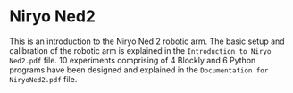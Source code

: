 # Niryo Ned2
This is an introduction to the Niryo Ned 2 robotic arm. The basic setup and calibration of the robotic arm is explained in the `Introduction to Niryo Ned2.pdf` file. 10 experiments comprising of 4 Blockly and 6 Python programs have been designed and explained in the `Documentation for NiryoNed2.pdf` file.
